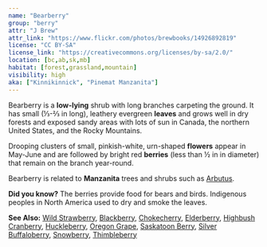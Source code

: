 ```yaml
---
name: "Bearberry"
group: "berry"
attr: "J Brew"
attr_link: "https://www.flickr.com/photos/brewbooks/14926892819"
license: "CC BY-SA"
license_link: "https://creativecommons.org/licenses/by-sa/2.0/"
location: [bc,ab,sk,mb]
habitat: [forest,grassland,mountain]
visibility: high
aka: ["Kinnikinnick", "Pinemat Manzanita"]
---
```

Bearberry is a **low-lying** shrub with long branches carpeting the ground. It has small (⅓-⅔ in long), leathery evergreen **leaves** and grows well in dry forests and exposed sandy areas with lots of sun in Canada, the northern United States, and the Rocky Mountains.

Drooping clusters of small, pinkish-white, urn-shaped **flowers** appear in May-June and are followed by bright red **berries** (less than ½ in in diameter) that remain on the branch year-round.

Bearberry is related to **Manzanita** trees and shrubs such as [Arbutus](/trees/arbutus/).

**Did you know?** The berries provide food for bears and birds. Indigenous peoples in North America used to dry and smoke the leaves.

<!-- generated, do not edit -->
**See Also:**
[Wild Strawberry](/plants/wildstraw/),
[Blackberry](/trees/blackber/),
[Chokecherry](/trees/choke/),
[Elderberry](/trees/elder/),
[Highbush Cranberry](/trees/hicran/),
[Huckleberry](/trees/huck/),
[Oregon Grape](/trees/orgrape/),
[Saskatoon Berry](/trees/saskber/),
[Silver Buffaloberry](/trees/silbufber/),
[Snowberry](/trees/snow/),
[Thimbleberry](/trees/thimble/)
